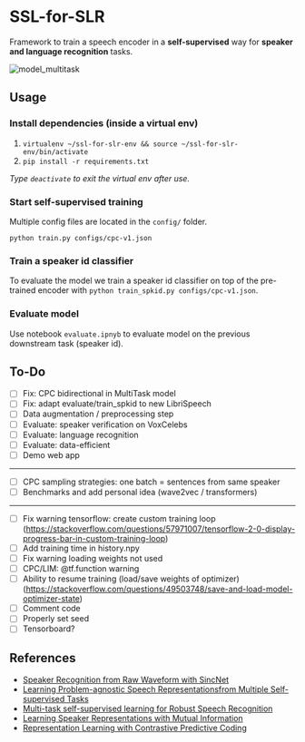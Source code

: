 # SSL-for-SLR

Framework to train a speech encoder in a **self-supervised** way for **speaker and language recognition** tasks.

![model_multitask](https://raw.githubusercontent.com/theolepage/ssl-for-slr/master/docs/model_multitask.png)

## Usage

### Install dependencies (inside a virtual env)

1. `virtualenv ~/ssl-for-slr-env && source ~/ssl-for-slr-env/bin/activate`
2. `pip install -r requirements.txt`

*Type `deactivate` to exit the virtual env after use.*

### Start self-supervised training

Multiple config files are located in the `config/` folder.

```
python train.py configs/cpc-v1.json
```

### Train a speaker id classifier

To evaluate the model we train a speaker id classifier on top of the pre-trained encoder with `python train_spkid.py configs/cpc-v1.json`.

### Evaluate model

Use notebook `evaluate.ipnyb` to evaluate model on the previous downstream task (speaker id).

## To-Do

- [ ] Fix: CPC bidirectional in MultiTask model
- [ ] Fix: adapt evaluate/train_spkid to new LibriSpeech
- [ ] Data augmentation / preprocessing step
- [ ] Evaluate: speaker verification on VoxCelebs
- [ ] Evaluate: language recognition
- [ ] Evaluate: data-efficient
- [ ] Demo web app

---

- [ ] CPC sampling strategies: one batch = sentences from same speaker
- [ ] Benchmarks and add personal idea (wave2vec / transformers)

---

- [ ] Fix warning tensorflow: create custom training loop (https://stackoverflow.com/questions/57971007/tensorflow-2-0-display-progress-bar-in-custom-training-loop)
- [ ] Add training time in history.npy
- [ ] Fix warning loading weights not used
- [ ] CPC/LIM: @tf.function warning
- [ ] Ability to resume training (load/save weights of optimizer) (https://stackoverflow.com/questions/49503748/save-and-load-model-optimizer-state)
- [ ] Comment code
- [ ] Properly set seed
- [ ] Tensorboard?

## References

- [Speaker Recognition from Raw Waveform with SincNet](https://arxiv.org/abs/1808.00158)
- [Learning Problem-agnostic Speech Representationsfrom Multiple Self-supervised Tasks](https://arxiv.org/pdf/1904.03416.pdf)
- [Multi-task self-supervised learning for Robust Speech Recognition](https://arxiv.org/pdf/2001.09239.pdf)
- [Learning Speaker Representations with Mutual Information](https://arxiv.org/pdf/1812.00271.pdf)
- [Representation Learning with Contrastive Predictive Coding](https://arxiv.org/pdf/1807.03748.pdf)